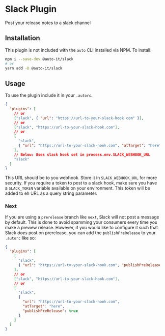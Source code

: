 # Slack Plugin

Post your release notes to a slack channel

## Installation

This plugin is not included with the `auto` CLI installed via NPM. To install:

```bash
npm i --save-dev @auto-it/slack
# or
yarn add -D @auto-it/slack
```

## Usage

To use the plugin include it in your `.autorc`.

```json
{
  "plugins": [
    // or
    ["slack", { "url": "https://url-to-your-slack-hook.com" }],
    // or
    ["slack", "https://url-to-your-slack-hook.com"],
    // or
    [
      "slack",
      { "url": "https://url-to-your-slack-hook.com", "atTarget": "here" }
    ],
    // Below: Uses slack hook set in process.env.SLACK_WEBHOOK_URL
    "slack"
  ]
}
```

This URL should be to you webhook. Store it in `SLACK_WEBHOOK_URL` for more security. If you require a token to post to a slack hook, make sure you have a `SLACK_TOKEN` variable available on your environment. This token will be added to eh URL as a query string parameter.

### Next

If you are using a `prerelease` branch like `next`, Slack will not post a message by default. This is done to avoid spamming your consumers every time you make a preview release. However, if you would like to configure it such that Slack _does_ post on prerelease, you can add the `publishPreRelease` to your `.autorc` like so:

```json
{
  "plugins": [
    [
      "slack",
      { "url": "https://url-to-your-slack-hook.com", "publishPreRelease": true }
    ],
    // or
    ["slack", "https://url-to-your-slack-hook.com"],
    // or
    [
      "slack",
      {
        "url": "https://url-to-your-slack-hook.com",
        "atTarget": "here",
        "publishPreRelease": true
      }
    ]
  ]
}
```
